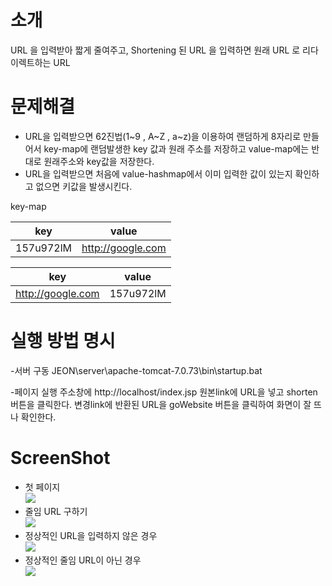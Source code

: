 # 소개
URL 을 입력받아 짧게 줄여주고, Shortening 된 URL 을 입력하면 원래 URL 로 리다이렉트하는 URL

# 문제해결 
- URL을 입력받으면 62진법(1~9 , A~Z , a~z)을 이용하여 랜덤하게 8자리로 만들어서 key-map에 랜덤발생한 key 값과 원래 주소를 저장하고
  value-map에는 반대로 원래주소와 key값을 저장한다.
- URL을 입력받으면 처음에 value-hashmap에서 이미 입력한 값이 있는지 확인하고 없으면 키값을 발생시킨다.

key-map

key	     | value             |
------------ | -------------     |
157u972lM    | http://google.com |


key          | value          |
------------ | -------------  | 
http://google.com | 157u972lM |


# 실행 방법 명시
-서버 구동
 JEON\server\apache-tomcat-7.0.73\bin\startup.bat

-페이지 실행
 주소창에 http://localhost/index.jsp 
 원본link에 URL을 넣고 shorten 버튼을 클릭한다.
 변경link에 반환된 URL을 goWebsite 버튼을 클릭하여 화면이 잘 뜨나 확인한다. 
	
# ScreenShot
- 첫 페이지
<br/><img src="screenshot1.png"/>
- 줄임 URL 구하기
<br/><img src="screenshot2.png"/>
- 정상적인 URL을 입력하지 않은 경우
<br/><img src="screenshot3.png"/>
- 정상적인 줄임 URL이 아닌 경우
<br/><img src="screenshot4.png"/>
